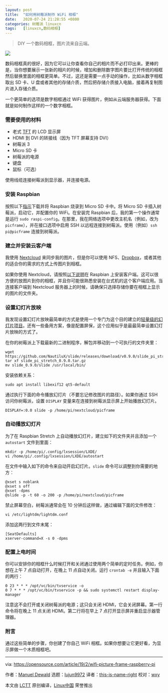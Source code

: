 ```yaml
---
layout: post
title:	"如何用树莓派制作 WiFi 相框"
date:	2020-07-24 21:28:55 +0800 
categories:	树莓派 linuxcn 
tags:	[linuxcn,数码相框]
---
```




> 
> DIY 一个数码相框，图片流来自云端。
> 
> 
> 


![](/Asserts/Images//attachment/album/202007/24/212836agkae2776gude1cb.jpg)


数码相框真的很好，因为它可以让你查看你自己的相片而不必打印出来。更棒的是，当你想要展示一张新的相片的时候，增加和删除数字图片要比打开传统的相框然后替换里面的相框更简单。不过，这还是需要一点手动的操作，比如从数字相框取出 SD 卡、U 盘或者其他的存储介质，然后把存储介质接入电脑，接着再复制图片进入存储介质。


一个更简单的选项是数字相框通过 WiFi 获得图片，例如从云端服务器获得。下面就是如何制作这样的一个数字相框。


### 需要使用的材料


* 老式 [TFT](https://en.wikipedia.org/wiki/Thin-film-transistor_liquid-crystal_display) 的 LCD 显示屏
* HDMI 到 DVI 的转接线（因为 TFT 屏幕支持 DVI）
* 树莓派 3
* Micro SD 卡
* 树莓派的电源
* 键盘
* 鼠标（可选）


使用线缆连接树莓派到显示器，并连接电源。


### 安装 Raspbian


按照以下[指示](https://www.raspberrypi.org/documentation/installation/installing-images/README.md)下载并将 Raspbian 烧录到 Micro SD 卡中。将 Micro SD 卡插入树莓派，启动它，并配置你的 WiFi。在安装完 Raspbian 后，我的第一个操作通常是运行 `sudo raspi-config`。在那里，我在网络选项中更改主机名（例如，改为 `picframe`），并在接口选项中启用 SSH 以远程连接到树莓派。使用（例如）`ssh pi@picframe` 连接到树莓派。


### 建立并安装云客户端


我使用 [Nextcloud](https://nextcloud.com/) 来同步我的图片，但是你可以使用 NFS、[Dropbox](http://dropbox.com/)，或者其他的适合你的需求的方式上传图片到相框。


如果你使用 Nextcloud，请按照[以下说明](https://github.com/nextcloud/client_theming#building-on-debian)在 Raspbian 上安装客户端。这可以很方便的放图片到你的相框，并且你可能很熟悉安装在台式机的这个客户端应用。当连接客户端到 Nextcloud 服务器上的时候，请确保只选择存储你要在相框上显示的图片的文件夹。


### 设置幻灯片放映


我发现设置幻灯片放映最简单的方式是使用一个专门为这个目的建立的[轻量级的幻灯片项目](https://github.com/NautiluX/slide/releases/tag/v0.9.0)。还有一些备用方案，像是配置屏保，这个应用似乎是最最简单设置幻灯片放映的方式了。


在你的树莓派上下载最新的二进制程序，解包并移动到一个可执行的文件夹里：



```
wget https://github.com/NautiluX/slide/releases/download/v0.9.0/slide_pi_stretch_0.9.0.tar.gz
tar xf slide_pi_stretch_0.9.0.tar.gz
mv slide_0.9.0/slide /usr/local/bin/

```

安装依赖关系：



```
sudo apt install libexif12 qt5-default

```

通过执行下面的命令播放幻灯片（不要忘记修改图片的路径）。如果你通过 SSH 访问你树莓派，设置 `DISPLAY` 变量来在连接到树莓派显示屏上开始播放幻灯片。



```
DISPLAY=:0.0 slide -p /home/pi/nextcloud/picframe

```

### 自动播放幻灯片


为了在 Raspbian Stretch 上自动播放幻灯片，建立如下的文件夹并且添加一个 `autostart` 文件到里面：



```
mkdir -p /home/pi/.config/lxsession/LXDE/
vi /home/pi/.config/lxsession/LXDE/autostart

```

在文件中输入如下的命令来自动开启幻灯片。`slide` 命令可以调整到你需要的地方：



```
@xset s noblank
@xset s off
@xset -dpms
@slide -p -t 60 -o 200 -p /home/pi/nextcloud/picframe

```

禁止屏幕空白，树莓派通常会在 10 分钟后这样做，通过编辑下面的文件修改：



```
vi /etc/lightdm/lightdm.conf

```

添加这两行到文件末尾：



```
[SeatDefaults]
xserver-command=X -s 0 -dpms

```

### 配置上电时间


你可以安排你的相框什么时候打开和关闭通过使用两个简单的定时任务。例如，你想在上午 7 点自动打开，在晚上 11 点自动关闭。运行 `crontab -e` 并且输入下面的两行：



```
0 23 * * * /opt/vc/bin/tvservice -o
0 7 * * * /opt/vc/bin/tvservice -p && sudo systemctl restart display-manager

```

注意这不会打开或关闭树莓派的电源；这只会关闭 HDMI，它会关闭屏幕。第一行命令将在晚上 11 点关闭 HDMI。第二行将在早上 7 点打开显示屏并重启显示器管理器。


### 附言


通过这些简单的步骤，你创建了你自己 WiFi 相框。如果你想要让它更好看，为显示屏做一个木质相框吧。




---


via: <https://opensource.com/article/19/2/wifi-picture-frame-raspberry-pi>


作者：[Manuel Dewald](https://opensource.com/users/ntlx) 选题：[lujun9972](https://github.com/lujun9972) 译者：[this-is-name-right](https://github.com/this-is-name-right) 校对：[wxy](https://github.com/wxy)


本文由 [LCTT](https://github.com/LCTT/TranslateProject) 原创编译，[Linux中国](https://linux.cn/) 荣誉推出

